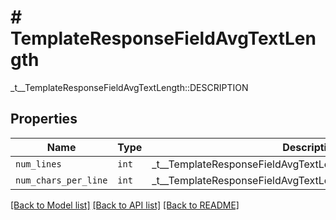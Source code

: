 # # TemplateResponseFieldAvgTextLength

_t__TemplateResponseFieldAvgTextLength::DESCRIPTION

## Properties

Name | Type | Description | Notes
------------ | ------------- | ------------- | -------------
| `num_lines` | ```int``` |  _t__TemplateResponseFieldAvgTextLength::NUM_LINES  |  |
| `num_chars_per_line` | ```int``` |  _t__TemplateResponseFieldAvgTextLength::NUM_CHARS_PER_LINE  |  |

[[Back to Model list]](../../README.md#models) [[Back to API list]](../../README.md#endpoints) [[Back to README]](../../README.md)
